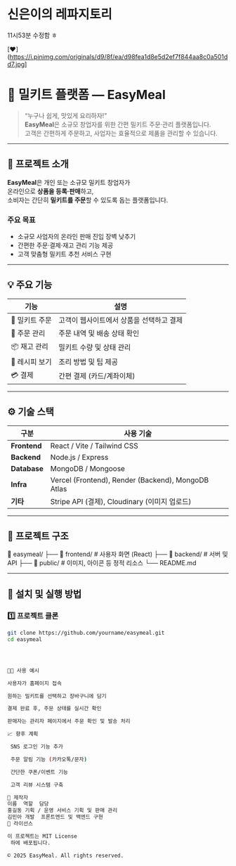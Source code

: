 # 신은이의 레파지토리

11시53분 수정함 ㅎ

[❤](https://i.pinimg.com/originals/d9/8f/ea/d98fea1d8e5d2ef7f844aa8c0a501dd7.jpg]

# 🥗 밀키트 플랫폼 — EasyMeal

> “누구나 쉽게, 맛있게 요리하자!”  
> **EasyMeal**은 소규모 창업자를 위한 간편 밀키트 주문·관리 플랫폼입니다.  
> 고객은 간편하게 주문하고, 사업자는 효율적으로 제품을 관리할 수 있습니다.

---

## 🌱 프로젝트 소개

**EasyMeal**은 개인 또는 소규모 밀키트 창업자가  
온라인으로 **상품을 등록·판매**하고,  
소비자는 간단히 **밀키트를 주문**할 수 있도록 돕는 플랫폼입니다.

### 주요 목표
- 소규모 사업자의 온라인 판매 진입 장벽 낮추기  
- 간편한 주문·결제·재고 관리 기능 제공  
- 고객 맞춤형 밀키트 추천 서비스 구현  

---

## 💡 주요 기능

| 기능 | 설명 |
|------|------|
| 🛒 밀키트 주문 | 고객이 웹사이트에서 상품을 선택하고 결제 |
| 🧾 주문 관리 | 주문 내역 및 배송 상태 확인 |
| 📦 재고 관리 | 밀키트 수량 및 상태 관리 |
| 🥕 레시피 보기 | 조리 방법 및 팁 제공 |
| 💳 결제 | 간편 결제 (카드/계좌이체) |

---

## ⚙️ 기술 스택

| 구분 | 사용 기술 |
|------|------------|
| **Frontend** | React / Vite / Tailwind CSS |
| **Backend** | Node.js / Express |
| **Database** | MongoDB / Mongoose |
| **Infra** | Vercel (Frontend), Render (Backend), MongoDB Atlas |
| **기타** | Stripe API (결제), Cloudinary (이미지 업로드) |

---

## 🧭 프로젝트 구조


📁 easymeal/
├── 📁 frontend/ # 사용자 화면 (React)
├── 📁 backend/ # 서버 및 API
├── 📁 public/ # 이미지, 아이콘 등 정적 리소스
└── README.md


---

## 🔧 설치 및 실행 방법

### 1️⃣ 프로젝트 클론
```bash
git clone https://github.com/yourname/easymeal.git
cd easymeal




🧑‍🍳 사용 예시

사용자가 홈페이지 접속

원하는 밀키트를 선택하고 장바구니에 담기

결제 완료 후, 주문 상태를 실시간 확인

판매자는 관리자 페이지에서 주문 확인 및 발송 처리

📈 향후 계획

 SNS 로그인 기능 추가

 주문 알림 기능 (카카오톡/문자)

 간단한 쿠폰/이벤트 기능

 고객 리뷰 시스템 구축

👥 제작자
이름	역할	담당
홍길동	기획 / 운영	서비스 기획 및 판매 관리
김민아	개발	프론트엔드 및 백엔드 구현
📄 라이선스

이 프로젝트는 MIT License
 하에 배포됩니다.

© 2025 EasyMeal. All rights reserved.
